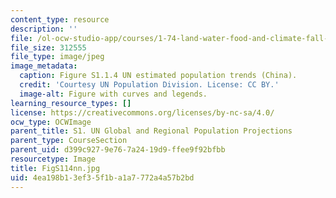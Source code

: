 ```yaml
---
content_type: resource
description: ''
file: /ol-ocw-studio-app/courses/1-74-land-water-food-and-climate-fall-2020/4ea198b13ef35f1ba1a7772a4a57b2bd_FigS114nn.jpg
file_size: 312555
file_type: image/jpeg
image_metadata:
  caption: Figure S1.1.4 UN estimated population trends (China).
  credit: 'Courtesy UN Population Division. License: CC BY.'
  image-alt: Figure with curves and legends.
learning_resource_types: []
license: https://creativecommons.org/licenses/by-nc-sa/4.0/
ocw_type: OCWImage
parent_title: S1. UN Global and Regional Population Projections
parent_type: CourseSection
parent_uid: d399c927-9e76-7a24-19d9-ffee9f92bfbb
resourcetype: Image
title: FigS114nn.jpg
uid: 4ea198b1-3ef3-5f1b-a1a7-772a4a57b2bd
---
```

